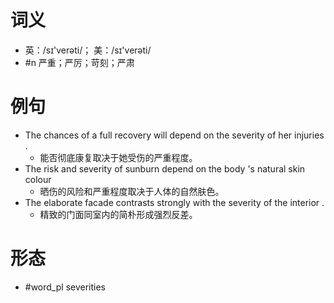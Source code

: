# 词义
- 英：/sɪ'verəti/； 美：/sɪ'verəti/
- #n 严重；严厉；苛刻；严肃
# 例句
- The chances of a full recovery will depend on the severity of her injuries .
	- 能否彻底康复取决于她受伤的严重程度。
- The risk and severity of sunburn depend on the body 's natural skin colour
	- 晒伤的风险和严重程度取决于人体的自然肤色。
- The elaborate facade contrasts strongly with the severity of the interior .
	- 精致的门面同室内的简朴形成强烈反差。
# 形态
- #word_pl severities

